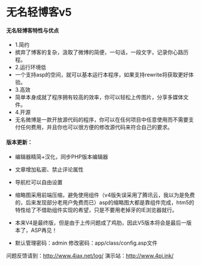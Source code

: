 # 无名轻博客v5
#### 无名轻博客特性与优点

- 1.简约
- 摈弃了博客的复杂，汲取了微博的简便，一句话，一段文字，记录你心路历程。
- 2.运行环境低
- 一个支持asp的空间，就可以基本运行本程序，如果支持rewrite将获取更好体验。
- 3.高效
- 简单本身成就了程序拥有较高的效率，你可以轻松上传图片，分享多媒体文件。
- 4.开源
- 无名微博是一款开放源代码的程序，你可以在任何项目中任意使用而不需要支付任何费用，并且你也可以很方便的修改源代码来符合自己的要求。

#### 版本更新：

- 编辑器精简+汉化，同步PHP版本编辑器
- 文章增加私密、禁止评论属性
- 导航栏可以自由设置
- 缩略图采用前端压缩，避免使用组件（v4版失误采用了腾讯云，我以为是免费的，后来发现部分老用户免费而已）asp的缩略图大都是靠组件完成，htm5的特性给了不借助组件实现的希望，只是不要用老掉牙的IE浏览器就行。
- 本来V4是最终版，但是由于上传问题成了鸡肋，因此V5版本将会是最后一版本了，ASP再见！

- 默认管理密码：admin 修改密码：app/class/config.asp文件
 

问题反馈请到：http://www.4jax.net/log/
演示站：http://www.4pi.ink/